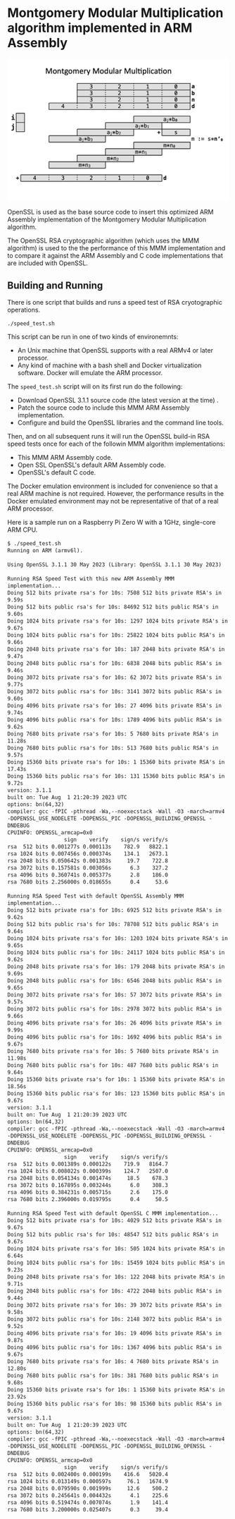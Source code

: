 # Montgomery Modular Multiplication algorithm implemented in ARM Assembly

![animation](mmm.gif)

OpenSSL is used as the base source code to insert this optimized ARM Assembly implementation of the Montgomery Modular Multiplication algorithm.

The OpenSSL RSA cryptographic algorithm (which uses the MMM algorithm) is used to the the performance of this MMM implementation and to compare it against the ARM Assembly and C code implementations that are included with OpenSSL.

## Building and Running

There is one script that builds and runs a speed test of RSA cryotographic operations.
```
./speed_test.sh
```

This script can be run in one of two kinds of environemnts:
* An Unix machine that OpenSSL supports with a real ARMv4 or later processor.
* Any kind of machine with a bash shell and Docker virtualization software. Docker will emulate the ARM processor.

The `speed_test.sh` script will on its first run do the following:
* Download OpenSSL 3.1.1 source code (the latest version at the time) .
* Patch the source code to include this MMM ARM Assembly implementation.
* Configure and build the OpenSSL libraries and the command line tools.

Then, and on all subsequent runs it will run the OpenSSL build-in RSA speed tests once for each of the followin MMM algorithm implementations:
* This MMM ARM Assembly code.
* Open SSL OpenSSL's default ARM Assembly code.
* OpenSSL's default C code.

The Docker emulation environment is included for convenience so that a real ARM machine is not required. However, the performance results in the Docker emulated environment may not be representative of that of a real ARM processor.

Here is a sample run on a Raspberry Pi Zero W with a 1GHz, single-core ARM CPU.
```
$ ./speed_test.sh
Running on ARM (armv6l).

Using OpenSSL 3.1.1 30 May 2023 (Library: OpenSSL 3.1.1 30 May 2023)

Running RSA Speed Test with this new ARM Assembly MMM implementation...
Doing 512 bits private rsa's for 10s: 7508 512 bits private RSA's in 9.59s
Doing 512 bits public rsa's for 10s: 84692 512 bits public RSA's in 9.60s
Doing 1024 bits private rsa's for 10s: 1297 1024 bits private RSA's in 9.67s
Doing 1024 bits public rsa's for 10s: 25822 1024 bits public RSA's in 9.66s
Doing 2048 bits private rsa's for 10s: 187 2048 bits private RSA's in 9.47s
Doing 2048 bits public rsa's for 10s: 6838 2048 bits public RSA's in 9.46s
Doing 3072 bits private rsa's for 10s: 62 3072 bits private RSA's in 9.77s
Doing 3072 bits public rsa's for 10s: 3141 3072 bits public RSA's in 9.60s
Doing 4096 bits private rsa's for 10s: 27 4096 bits private RSA's in 9.74s
Doing 4096 bits public rsa's for 10s: 1789 4096 bits public RSA's in 9.62s
Doing 7680 bits private rsa's for 10s: 5 7680 bits private RSA's in 11.28s
Doing 7680 bits public rsa's for 10s: 513 7680 bits public RSA's in 9.57s
Doing 15360 bits private rsa's for 10s: 1 15360 bits private RSA's in 17.43s
Doing 15360 bits public rsa's for 10s: 131 15360 bits public RSA's in 9.72s
version: 3.1.1
built on: Tue Aug  1 21:20:39 2023 UTC
options: bn(64,32)
compiler: gcc -fPIC -pthread -Wa,--noexecstack -Wall -O3 -march=armv4 -DOPENSSL_USE_NODELETE -DOPENSSL_PIC -DOPENSSL_BUILDING_OPENSSL -DNDEBUG
CPUINFO: OPENSSL_armcap=0x0
                  sign    verify    sign/s verify/s
rsa  512 bits 0.001277s 0.000113s    782.9   8822.1
rsa 1024 bits 0.007456s 0.000374s    134.1   2673.1
rsa 2048 bits 0.050642s 0.001383s     19.7    722.8
rsa 3072 bits 0.157581s 0.003056s      6.3    327.2
rsa 4096 bits 0.360741s 0.005377s      2.8    186.0
rsa 7680 bits 2.256000s 0.018655s      0.4     53.6

Running RSA Speed Test with default OpenSSL Assembly MMM implementation...
Doing 512 bits private rsa's for 10s: 6925 512 bits private RSA's in 9.62s
Doing 512 bits public rsa's for 10s: 78708 512 bits public RSA's in 9.64s
Doing 1024 bits private rsa's for 10s: 1203 1024 bits private RSA's in 9.65s
Doing 1024 bits public rsa's for 10s: 24117 1024 bits public RSA's in 9.62s
Doing 2048 bits private rsa's for 10s: 179 2048 bits private RSA's in 9.69s
Doing 2048 bits public rsa's for 10s: 6546 2048 bits public RSA's in 9.65s
Doing 3072 bits private rsa's for 10s: 57 3072 bits private RSA's in 9.57s
Doing 3072 bits public rsa's for 10s: 2978 3072 bits public RSA's in 9.66s
Doing 4096 bits private rsa's for 10s: 26 4096 bits private RSA's in 9.99s
Doing 4096 bits public rsa's for 10s: 1692 4096 bits public RSA's in 9.67s
Doing 7680 bits private rsa's for 10s: 5 7680 bits private RSA's in 11.98s
Doing 7680 bits public rsa's for 10s: 487 7680 bits public RSA's in 9.64s
Doing 15360 bits private rsa's for 10s: 1 15360 bits private RSA's in 18.56s
Doing 15360 bits public rsa's for 10s: 123 15360 bits public RSA's in 9.67s
version: 3.1.1
built on: Tue Aug  1 21:20:39 2023 UTC
options: bn(64,32)
compiler: gcc -fPIC -pthread -Wa,--noexecstack -Wall -O3 -march=armv4 -DOPENSSL_USE_NODELETE -DOPENSSL_PIC -DOPENSSL_BUILDING_OPENSSL -DNDEBUG
CPUINFO: OPENSSL_armcap=0x0
                  sign    verify    sign/s verify/s
rsa  512 bits 0.001389s 0.000122s    719.9   8164.7
rsa 1024 bits 0.008022s 0.000399s    124.7   2507.0
rsa 2048 bits 0.054134s 0.001474s     18.5    678.3
rsa 3072 bits 0.167895s 0.003244s      6.0    308.3
rsa 4096 bits 0.384231s 0.005715s      2.6    175.0
rsa 7680 bits 2.396000s 0.019795s      0.4     50.5

Running RSA Speed Test with default OpenSSL C MMM implementation...
Doing 512 bits private rsa's for 10s: 4029 512 bits private RSA's in 9.67s
Doing 512 bits public rsa's for 10s: 48547 512 bits public RSA's in 9.67s
Doing 1024 bits private rsa's for 10s: 505 1024 bits private RSA's in 6.64s
Doing 1024 bits public rsa's for 10s: 15459 1024 bits public RSA's in 9.23s
Doing 2048 bits private rsa's for 10s: 122 2048 bits private RSA's in 9.71s
Doing 2048 bits public rsa's for 10s: 4722 2048 bits public RSA's in 9.44s
Doing 3072 bits private rsa's for 10s: 39 3072 bits private RSA's in 9.58s
Doing 3072 bits public rsa's for 10s: 2148 3072 bits public RSA's in 9.52s
Doing 4096 bits private rsa's for 10s: 19 4096 bits private RSA's in 9.87s
Doing 4096 bits public rsa's for 10s: 1367 4096 bits public RSA's in 9.67s
Doing 7680 bits private rsa's for 10s: 4 7680 bits private RSA's in 12.80s
Doing 7680 bits public rsa's for 10s: 381 7680 bits public RSA's in 9.68s
Doing 15360 bits private rsa's for 10s: 1 15360 bits private RSA's in 23.92s
Doing 15360 bits public rsa's for 10s: 98 15360 bits public RSA's in 9.67s
version: 3.1.1
built on: Tue Aug  1 21:20:39 2023 UTC
options: bn(64,32)
compiler: gcc -fPIC -pthread -Wa,--noexecstack -Wall -O3 -march=armv4 -DOPENSSL_USE_NODELETE -DOPENSSL_PIC -DOPENSSL_BUILDING_OPENSSL -DNDEBUG
CPUINFO: OPENSSL_armcap=0x0
                  sign    verify    sign/s verify/s
rsa  512 bits 0.002400s 0.000199s    416.6   5020.4
rsa 1024 bits 0.013149s 0.000597s     76.1   1674.9
rsa 2048 bits 0.079590s 0.001999s     12.6    500.2
rsa 3072 bits 0.245641s 0.004432s      4.1    225.6
rsa 4096 bits 0.519474s 0.007074s      1.9    141.4
rsa 7680 bits 3.200000s 0.025407s      0.3     39.4
```
